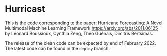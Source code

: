 # Hurricast

This is the code corresponding to the paper:
Hurricane Forecasting: A Novel Multimodal Machine Learning Framework
https://arxiv.org/abs/2011.06125
by Léonard Boussioux, Cynthia Zeng, Théo Guénais, Dimitris Bertsimas.

The release of the clean code can be expected by end of February 2022.
The latest code can be found in the ```deploy``` branch.


